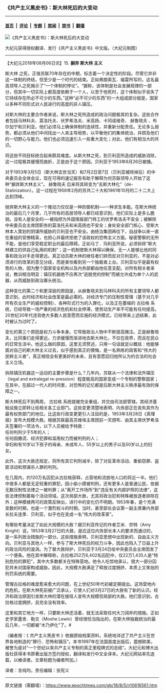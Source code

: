 ### 《共产主义黑皮书》：斯大林死后的大变动

---

#### [首页](../../../..?n10616561) &nbsp;|&nbsp; [评论](../../../../../epoch-comment?n10616561) &nbsp;|&nbsp; [专题](../../../../../epoch-special?n10616561) &nbsp;|&nbsp; [禁闻](../../../../../epoch-news?n10616561) &nbsp;|&nbsp; [禁书](../../../../../books?n10616561) &nbsp;|&nbsp; [翻墙](https://github.com/gfw-breaker/nogfw/blob/master/README.md?n10616561)


<div><img alt="《共产主义黑皮书》：斯大林死后的大变动" class="attachment-djy_600_400 size-djy_600_400 wp-post-image" src="https://i.epochtimes.com/assets/uploads/2017/12/dcbb5ad1ea37934a168afd29d68d142e-600x400.jpg"/>
<div class="caption">
 <p>
  大纪元获得授权翻译、发行《共产主义黑皮书》中文版。（大纪元制图）
 </p>
</div></div><hr/><div class="post_content" id="artbody" itemprop="articleBody">
 <!-- article content begin -->
 <p>
  【大纪元2018年08月06日讯】15.
  <strong>
   摒弃
   <ok href="https://www.epochtimes.com/gb/tag/%E6%96%AF%E5%A4%A7%E6%9E%97.html">
    斯大林
   </ok>
   主义
  </strong>
 </p>
 <p>
  <ok href="https://www.epochtimes.com/gb/tag/%E6%96%AF%E5%A4%A7%E6%9E%97.html">
   斯大林
  </ok>
  之死，正值苏联70年存在的中期，标志着一个决定性的阶段。尽管它并非这一体制的终结，但至少是一个时代的结束。正如弗朗索瓦．福雷所写的，这名最高领导人之死揭示了“一个体制的悖论”。“据称，该体制是社会发展规律的一部分，但其中一切实际上都高度依赖于一个人，以至于他死时，这个体制似乎丧失了它持续存在所必不可少的东西。”这种“必不可少的东西”的一大组成部分就是，国家以多种不同形式对人民进行的高度的非人镇压。
 </p>
 <p>
  对斯大林的主要合作者来说，斯大林之死所造成的政治问题极其的复杂。这些合作者包括马林科夫、莫洛托夫、伏罗希洛夫、米高扬、卡冈诺维奇、
  <ok href="https://www.epochtimes.com/gb/tag/%E8%B5%AB%E9%B2%81%E6%99%93%E5%A4%AB.html">
   赫鲁晓夫
  </ok>
  、布尔加宁和贝利亚。他们必须马上确保体制的连续性，并重新分配责任。无论多么弱势，都必须从他们中间找出一人来主导局势，以平衡他们的集体统治，并顾及他们的一切野心与能力。他们也必须迅速引入一些重大变化；对此，他们有相当大的共识。
 </p>
 <p>
  将这些不同目标统合起来颇具难度。从斯大林之死，到贝利亚所造成的威胁消除，这一过程极其缓慢而曲折，正是由于这个原因。贝利亚于1953年6月26日被捕。
 </p>
 <p>
  对于1953年3月5日（斯大林去世当天）和7月2日至7日（贝利亚被除掉后）的中央委员会全体会议，现在可得的速记报告有助于解释为何苏联领导人开始了这种“摒弃斯大林主义”。
  <ok href="https://www.epochtimes.com/gb/tag/%E8%B5%AB%E9%B2%81%E6%99%93%E5%A4%AB.html">
   赫鲁晓夫
  </ok>
  后来将其转变为“去斯大林化”（de-Stalinization）。这一过程在1956年2月的苏共二十大和1961年10月的二十二大上达到顶峰。
 </p>
 <p>
  抛弃斯大林主义的一个推动力仅仅是一种防御机制──一种求生本能。在斯大林统治的最后几个月里，几乎所有的高层领导人都已经意识到，他们实际上是多么脆弱。没有人是安全的──被指控为外国情报部门特工的伏罗希洛夫不安全；被解除中央委员会主席团职务的莫洛托夫和米高扬也不安全；身处安全部门核心、受斯大林本人策划的阴谋所威胁的贝利亚也不安全。由统治集团再往下，自战争以来一直在重组的官僚精英，也担心并最终拒绝了该政权的恐怖主义方面。秘密警察的无所不能，是他们享受稳定职业的最后障碍。正如马丁．玛利亚所说，必须拆除“斯大林建立的供自己私用的机制”；这一机制使斯大林得以确保，无一人能够比他的同事和政治对手走得更远。真正动员斯大林的继任者们转而反对贝利亚的，不是对必须进行的改革的意见分歧，而是害怕看到另一个独裁者上台。贝利亚似乎是最有权势的人物，因为整个国家安全机构以及内务部都由他任意支配。对所有相关者来说，教训相当明显：镇压机器绝不应再次“逃脱党的控制”而被允许成为单个人的武器，从而威胁到政治寡头统治。
 </p>
 <p>
  这种变化的第二个和更深层的原因是，从赫鲁晓夫到马林科夫的所有主要领导人都意识到，此时经济和社会改革是最必需的。对经济专门的压制性管理（基于对几乎所有农业生产的威权控制）、各种形式行为的入罪化，以及正在萎缩的
  <ok href="https://www.epochtimes.com/gb/tag/%E5%8F%A4%E6%8B%89%E6%A0%BC.html">
   古拉格
  </ok>
  系统，已经导致一场严重的经济危机和社会停滞，使劳动生产率不可能有任何提高。20世纪30年代违背绝大多数人民意愿而实施的经济模式，已经带来上述结果，此时被认为过时了。
 </p>
 <p>
  变化的第三个原因是权力斗争本身。它导致政治人物中不断提高赌注。正是赫鲁晓夫，比同事们走得更远，力求缓慢而渐进地去斯大林化，不仅在政界，而且在民众的日常生活中。他这么做的原因，这里无须赘述，只用一句话就足以概括：他能够面对自己的斯大林主义过去，似乎感到真正的懊悔，是一名熟练的政客和“伟大的民粹主义者”，真正相信会有更美好的未来，且有意愿回归他所认为的合法的社会主义立场。
 </p>
 <p>
  拆除镇压机器这一运动的主要步骤是什么？几年内，苏联从一个法律和法外镇压（legal and extralegal re-pression）程度极高的国家变成一个专制的警察国家；在其中，在超过一代人的时间里，对恐怖的记忆都是后斯大林主义秩序最有效的保障之一。
 </p>
 <p>
  斯大林死后不到两周，
  <ok href="https://www.epochtimes.com/gb/tag/%E5%8F%A4%E6%8B%89%E6%A0%BC.html">
   古拉格
  </ok>
  系统就被完全重组，并交由司法部管辖。其经济基础设施立即转让给相关各工业部门。这些变更清楚地表明，内务部正在丧失其作为最有权势部门的地位。比这些行政变更更引人注目的是，1953年3月28日《真理报》宣布大规模大赦。根据苏联最高苏维埃主席团前一天颁布、由其主席伏罗希洛夫签署的一项法令，以下人员被给予特赦：
  <br/>
  任何判刑少于5年的人；
  <br/>
  任何因撒谎、经济犯罪和滥用权力而被判刑的人；
  <br/>
  孕妇和有10岁以下孩子的母亲、未成年人、55岁以上的男子以及50岁以上的妇女。
 </p>
 <p>
  此外，这次大赦还规定，将所有其它判刑减半，除了对反革命活动、重偷窃罪、盗匪活动和预谋杀人罪的判刑。
 </p>
 <p>
  在几周内，约120万名囚犯从古拉格获释，占营地和流放地人口的将近一半。他们中很多人都是无足轻重的罪犯，因小偷小摸被判刑，还有更多人是普通公民，依据无数压制性法律之一被判罪；从“离开工作场所”到“违反有关内部护照的法律”，这些法律控制着每个活动领域。这次局部大赦，尤其将政治犯和特殊被放逐者排除在外；这种模棱两可的政策反映出，进行中的变化仍不明朗。1953年春，是个充满变数的时期，也是一个激烈权斗的时期。当时，甚至部长会议第一副主席兼内务部长拉夫连季．贝利亚，似乎也在变成一名“伟大的改革家”。
 </p>
 <p>
  有哪些考量决定了如此大规模的大赦？据贝利亚传记的作者艾米．奈特（Amy Knight）说，1953年3月27日的大赦，是应这位内务部长本人的要求而通过的，是一系列政治措施的一部分。这些措施表明，贝利亚思想中出现新的、自由主义方向。贝利亚与其他人一样，参与了斯大林死后的权力斗争，因此也陷入了日益上升的政治风险的漩涡。为了替大赦辩护，贝利亚于3月24日给中央委员会主席团发了一个便条。他在其中解释称，古拉格252万6,402名囚犯中，仅22万1,435人是“特别危险的罪犯”，其中大多数都关在特殊营地。他令人吃惊地承认，很大一部分囚犯并未对国家构成威胁。因此，大规模大赦满足了释放过度拥挤、本质上又笨拙的刑罚系统的需要。
 </p>
 <p>
  管理古拉格的难度愈来愈大的问题，在上世纪50年代初被定期提出。这场营地内的危机，在斯大林死前被广泛承认，它使人们对3月27日的大赦有了新的认识。经济和政治原因引发斯大林的潜在接班人宣布大规模但局部的大赦。他们意识到，古拉格过度拥挤，且完全没有效率。
 </p>
 <p>
  这里和其它地方一样，只要斯大林还活着，就无法采取任何大刀阔斧的措施。正如史学家墨舍．勒文（Moshe Lewin）曾经很恰当指出的，在斯大林独裁统治的最后几年，一切都被“木乃伊化”了。#
 </p>
 <p>
  （编者按：《
  <ok href="https://www.epochtimes.com/gb/tag/%E5%85%B1%E4%BA%A7%E4%B8%BB%E4%B9%89%E9%BB%91%E7%9A%AE%E4%B9%A6.html">
   共产主义黑皮书
  </ok>
  》依据原始档案资料，系统地详述了共产主义在世界各地制造的“罪行、恐怖和镇压”。本书1997年在法国首度出版后，震撼欧美，被誉为是对“一个世纪以来共产主义专制的真正里程碑式的总结”。大纪元和博大出版社获得本书原著出版方签约授权，翻译和发行中文全译本。大纪元网站率先连载，以飨读者。文章标题为编者所加。）
 </p>
 <p>
  译者：言纯均，责任编辑：张宪义
 </p>
 <!-- article content end -->
 <div id="below_article_ad">
 </div>
</div>


---

原文链接（需翻墙）：https://www.epochtimes.com/gb/18/8/5/n10616561.htm